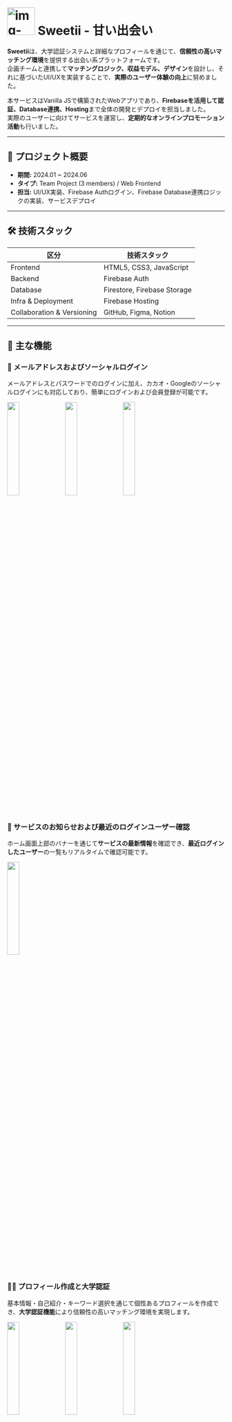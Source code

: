 # <img width="64" height="64" alt="img-logo" src="https://github.com/user-attachments/assets/0d8b4fd5-9881-4a80-b218-b2d8805f4219" /> Sweetii - 甘い出会い

**Sweetii**は、大学認証システムと詳細なプロフィールを通じて、**信頼性の高いマッチング環境**を提供する出会い系プラットフォームです。  
企画チームと連携して**マッチングロジック、収益モデル、デザイン**を設計し、それに基づいたUI/UXを実装することで、**実際のユーザー体験の向上**に努めました。

本サービスはVanilla JSで構築されたWebアプリであり、**Firebaseを活用して認証、Database連携、Hosting**まで全体の開発とデプロイを担当しました。  
実際のユーザーに向けてサービスを運営し、**定期的なオンラインプロモーション活動**も行いました。

---

## 🧭 プロジェクト概要

- **期間:** 2024.01 ~ 2024.06  
- **タイプ:** Team Project (3 members) / Web Frontend
- **担当:** UI/UX実装、Firebase Authログイン、Firebase Database連携ロジックの実装、サービスデプロイ

---

## 🛠 技術スタック

| 区分 | 技術スタック |
|------|------------------------------|
| Frontend | HTML5, CSS3, JavaScript |
| Backend | Firebase Auth |
| Database | Firestore, Firebase Storage |
| Infra & Deployment | Firebase Hosting |
| Collaboration & Versioning | GitHub, Figma, Notion |

---

## 🎯 主な機能

### 🔐 メールアドレスおよびソーシャルログイン  
メールアドレスとパスワードでのログインに加え、カカオ・Googleのソーシャルログインにも対応しており、簡単にログインおよび会員登録が可能です。  
<p>
  <img src="https://github.com/user-attachments/assets/fbf96efd-484b-42b9-b337-069c08f045ae" width="23.5%"/>
  &nbsp;&nbsp;
  <img src="https://github.com/user-attachments/assets/dcd88cbd-c117-4bd8-aec3-7e2a852602b1" width="23.5%"/>
  &nbsp;&nbsp;
  <img  src="https://github.com/user-attachments/assets/a8ac6de2-7522-40a9-b1ab-efe649d8235a" width="23.5%"/>
</p>  
<br>

### 📣 サービスのお知らせおよび最近のログインユーザー確認  
ホーム画面上部のバナーを通じて**サービスの最新情報**を確認でき、**最近ログインしたユーザー**の一覧もリアルタイムで確認可能です。  
<p>
  <img src="https://github.com/user-attachments/assets/8241f8c0-9113-460c-bad2-4aaa65fd5293" width="23.5%"/>
</p>  
<br>

### 🧑‍🎓 プロフィール作成と大学認証  
基本情報・自己紹介・キーワード選択を通じて個性あるプロフィールを作成でき、**大学認証機能**により信頼性の高いマッチング環境を実現します。  
<p>
  <img src="https://github.com/user-attachments/assets/fc9609a0-7c0f-43f7-a037-cc31409e6903" width="23.5%"/>
  &nbsp;&nbsp;
  <img src="https://github.com/user-attachments/assets/0428c889-c62a-4977-bc70-1c01ca190dd8" width="23.5%"/>
  &nbsp;&nbsp;
  <img src="https://github.com/user-attachments/assets/a9657fca-de65-43d1-8795-9262157d1da6" width="23.5%"/>
</p>  
<br>

### 🧭 プロフィール閲覧およびマッチング申請  
横スクロールで他のユーザーのプロフィールカードを閲覧し、詳細を確認後に**マッチング申請**を行えます。  
相手から申請があった場合は、**承諾または拒否ボタン**が表示されます。  
<p>
  <img src="https://github.com/user-attachments/assets/20f953b8-5db8-4545-a03d-67668f8e408b" width="23.5%"/>
  &nbsp;&nbsp;
  <img src="https://github.com/user-attachments/assets/1bb689a9-df0a-43b6-8ff3-ec653e9a0df1" width="23.5%"/>
  &nbsp;&nbsp;
  <img src="https://github.com/user-attachments/assets/5e13825d-9c88-4991-8a39-1dfc3aa6bc9f" width="23.5%"/>
  &nbsp;&nbsp;
  <img src="https://github.com/user-attachments/assets/cd396f19-afdb-4376-a150-485cc1ff9d37" width="23.5%"/>
</p>  
<br>

### 💌 マッチング管理  
**送信した申請と受信した申請をそれぞれ確認**でき、ステータス（保留・承諾・拒否）が明確に表示され、**現在のマッチング状況を一目で確認**できます。  
<p>
  <img src="https://github.com/user-attachments/assets/2e239896-1ec4-4a22-b4c1-c10cdada8187" width="23.5%"/>
  &nbsp;&nbsp;
  <img src="https://github.com/user-attachments/assets/c1877de7-a811-4417-a7fb-00841c4904b7" width="23.5%"/>
</p>  
<br>

### 💬 リアルタイムチャットおよび通知  
マッチングが成立すると**チャットルームが自動生成**され、リアルタイムでチャットが可能です。  
また、「クイック通知」機能を使って、相手に**SMSで通知を送信**することもできます。  
<p>
  <img src="https://github.com/user-attachments/assets/0a60b509-3727-4680-9be5-d2e31fc7a4e7" width="23.5%"/>
  &nbsp;&nbsp;
  <img src="https://github.com/user-attachments/assets/ae19c284-ffb8-4a08-9644-f034f0d6f16a" width="23.5%"/>
  &nbsp;&nbsp;
  <img src="https://github.com/user-attachments/assets/2688affc-24bc-48d6-ad83-0fde9d1e9d85" width="23.5%"/>
</p>  
<br>

### 🛎 お問い合わせフォーム  
サービス利用中の不便な点や質問を送信できる**お問い合わせ機能**を提供しています。画像の添付にも対応しています。  
<p>
  <img src="https://github.com/user-attachments/assets/a9f78f9e-b84c-4250-979e-6f822a83001e" width="23.5%"/>
  &nbsp;&nbsp;
  <img src="https://github.com/user-attachments/assets/7ddf1175-54f3-48b8-b086-b6ac7c047650" width="23.5%"/>
</p>  
<br>

### 🛍 マッチング通貨ストア  
サービス内通貨「甘い雫（しずく）」を購入できる**ストア機能**を提供しています。PG社のAPIを連携し、**決済機能**を実装いたしました。  
<p>
  <img src="https://github.com/user-attachments/assets/7a6dac11-4033-45a8-92c5-ed0df8b2c8f9" width="23.5%"/>
  &nbsp;&nbsp;
  <img src="https://github.com/user-attachments/assets/e7a562b5-bb11-4d6a-8ee9-d134d7256c24" width="23.5%"/>
</p>  
<br>

---

## 📎 その他の情報  
本ドキュメントでは、主要機能・構成・技術的な要点を中心に紹介しております。  
開発背景、課題解決の過程、学びの内容などについては、[ポートフォリオサイト](https://mesel7.dev/projects/sweetii)にてご覧いただけます。
